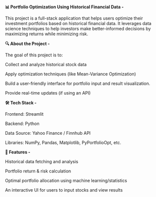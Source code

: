 **📊 Portfolio Optimization Using Historical Financial Data -**

This project is a full-stack application that helps users optimize their investment portfolios based on historical financial data. It leverages data science techniques to help investors make better-informed decisions by maximizing returns while minimizing risk.

**🔍 About the Project -**

The goal of this project is to:

Collect and analyze historical stock data

Apply optimization techniques (like Mean-Variance Optimization)

Build a user-friendly interface for portfolio input and result visualization.

Provide real-time updates (if using an API)

**🛠️ Tech Stack -**

Frontend: Streamlit

Backend: Python

Data Source: Yahoo Finance / Finnhub API

Libraries: NumPy, Pandas, Matplotlib, PyPortfolioOpt, etc.

**🚀 Features -**

Historical data fetching and analysis

Portfolio return & risk calculation

Optimal portfolio allocation using machine learning/statistics

An interactive UI for users to input stocks and view results
